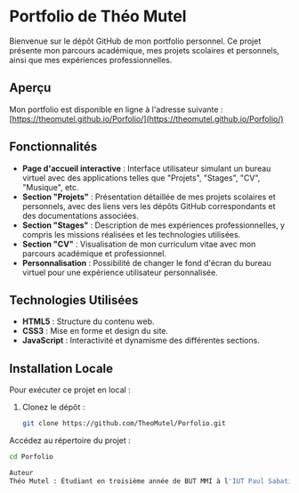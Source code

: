# Portfolio de Théo Mutel

Bienvenue sur le dépôt GitHub de mon portfolio personnel. Ce projet présente mon parcours académique, mes projets scolaires et personnels, ainsi que mes expériences professionnelles.

## Aperçu

Mon portfolio est disponible en ligne à l'adresse suivante : [https://theomutel.github.io/Porfolio/](https://theomutel.github.io/Porfolio/)

## Fonctionnalités

- **Page d'accueil interactive** : Interface utilisateur simulant un bureau virtuel avec des applications telles que "Projets", "Stages", "CV", "Musique", etc.
- **Section "Projets"** : Présentation détaillée de mes projets scolaires et personnels, avec des liens vers les dépôts GitHub correspondants et des documentations associées.
- **Section "Stages"** : Description de mes expériences professionnelles, y compris les missions réalisées et les technologies utilisées.
- **Section "CV"** : Visualisation de mon curriculum vitae avec mon parcours académique et professionnel.
- **Personnalisation** : Possibilité de changer le fond d'écran du bureau virtuel pour une expérience utilisateur personnalisée.

## Technologies Utilisées

- **HTML5** : Structure du contenu web.
- **CSS3** : Mise en forme et design du site.
- **JavaScript** : Interactivité et dynamisme des différentes sections.

## Installation Locale

Pour exécuter ce projet en local :

1. Clonez le dépôt :

   ```bash
   git clone https://github.com/TheoMutel/Porfolio.git
   
Accédez au répertoire du projet :

```bash
cd Porfolio

Auteur
Théo Mutel : Étudiant en troisième année de BUT MMI à l'IUT Paul Sabatier de Castres, passionné par le développement web et les technologies de l'information.
